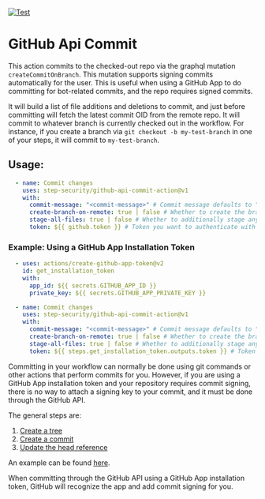 [![Test](https://github.com/step-security/github-api-commit-action/actions/workflows/test.yml/badge.svg)](https://github.com/step-security/github-api-commit-action/actions/workflows/test.yml)

# GitHub Api Commit

This action commits to the checked-out repo via the graphql mutation `createCommitOnBranch`. This mutation supports
signing commits automatically for the user. This is useful when using a GitHub App to do committing for bot-related
 commits, and the repo requires signed commits.

It will build a list of file additions and deletions to commit, and just before committing will fetch the latest
commit OID from the remote repo. It will commit to whatever branch is currently checked out in the workflow. For
instance, if you create a branch via `git checkout -b my-test-branch` in one of your steps, it will commit to 
`my-test-branch`.

## Usage:

```yaml
  - name: Commit changes
    uses: step-security/github-api-commit-action@v1
    with:
      commit-message: "<commit-message>" # Commit message defaults to "Commit performed by step-security/github-api-commit-action"
      create-branch-on-remote: true | false # Whether to create the branch on the remote if it doesn't exist: Defaults to false
      stage-all-files: true | false # Whether to additionally stage any changed files in the checkout. Defaults to false
      token: ${{ github.token }} # Token you want to authenticate with
```

### Example: Using a GitHub App Installation Token

```yaml
  - uses: actions/create-github-app-token@v2
    id: get_installation_token
    with:
      app_id: ${{ secrets.GITHUB_APP_ID }}
      private_key: ${{ secrets.GITHUB_APP_PRIVATE_KEY }}

  - name: Commit changes
    uses: step-security/github-api-commit-action@v1
    with:
      commit-message: "<commit-message>" # Commit message defaults to "Commit performed by step-security/github-api-commit-action"
      create-branch-on-remote: true | false # Whether to create the branch on the remote if it doesn't exist already: Defaults to false
      stage-all-files: true | false # Whether to additionally stage any changed files in the checkout. Defaults to false
      token: ${{ steps.get_installation_token.outputs.token }} # Token you want to authenticate with
```

Committing in your workflow can normally be done using git commands or other actions that perform commits for you.
However, if you are using a GitHub App installation token and your repository requires commit signing, there is no way
to attach a signing key to your commit, and it must be done through the GitHub API.

The general steps are:

1. [Create a tree](https://docs.github.com/en/rest/git/trees?apiVersion=2022-11-28#create-a-tree)
2. [Create a commit](https://docs.github.com/en/rest/git/commits?apiVersion=2022-11-28#create-a-commit)
3. [Update the head reference](https://docs.github.com/en/rest/git/refs?apiVersion=2022-11-28#update-a-reference)

An example can be found [here](https://github.com/orgs/community/discussions/50055).

When committing through the GitHub API using a GitHub App installation token, GitHub will recognize the app and add commit signing for you.